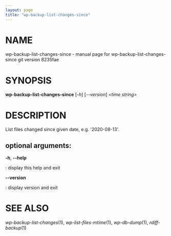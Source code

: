 ```yaml
---
layout: page
title: "wp-backup-list-changes-since"
---
```



NAME
====

wp-backup-list-changes-since - manual page for
wp-backup-list-changes-since git version 8235fae

SYNOPSIS
========

**wp-backup-list-changes-since** \[*-h*\] \[*\--version*\] *\<time
string\>*

DESCRIPTION
===========

List files changed since given date, e.g. \'2020-08-13\'.

optional arguments:
-------------------

**-h**, **\--help**

:   display this help and exit

**\--version**

:   display version and exit

SEE ALSO
========

*wp-backup-list-changes*(1), *wp-list-files-mtime*(1), *wp-db-dump*(1),
*rdiff-backup*(1)
